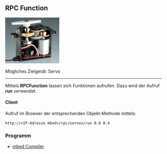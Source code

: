 ## RPC Function

![](../../images/actors/ServoOpen.png) 

Mögliches Zielgerät: Servo

- - -

Mittels **RPCFunction** lassen sich Funktionen aufrufen. Dazu wird der Aufruf **run** verwendet.

#### Client 

Aufruf im Browser der entsprechenden Objekt-Methode mittels:

	http://<IP-Adresse mbed>/rpc/servos/run 0.6 0.4

### Programm

* [mbed Compiler](https://developer.mbed.org/compiler/#import:/teams/smdiotkit2ch/code/RPCHTTPServerFunction/)
